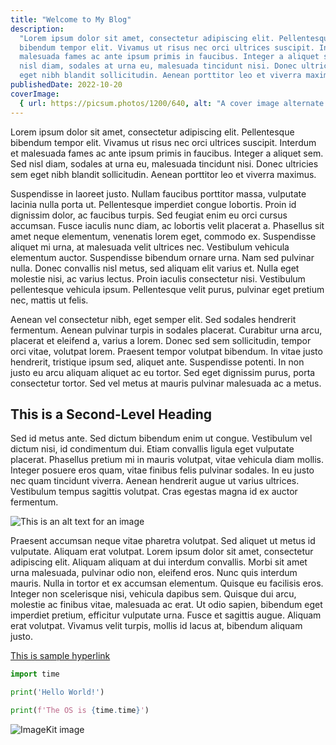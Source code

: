 ```yaml
---
title: "Welcome to My Blog"
description:
  "Lorem ipsum dolor sit amet, consectetur adipiscing elit. Pellentesque
  bibendum tempor elit. Vivamus ut risus nec orci ultrices suscipit. Interdum et
  malesuada fames ac ante ipsum primis in faucibus. Integer a aliquet sem. Sed
  nisl diam, sodales at urna eu, malesuada tincidunt nisi. Donec ultricies sem
  eget nibh blandit sollicitudin. Aenean porttitor leo et viverra maximus."
publishedDate: 2022-10-20
coverImage:
  { url: https://picsum.photos/1200/640, alt: "A cover image alternate text" }
---
```


Lorem ipsum dolor sit amet, consectetur adipiscing elit. Pellentesque bibendum
tempor elit. Vivamus ut risus nec orci ultrices suscipit. Interdum et malesuada
fames ac ante ipsum primis in faucibus. Integer a aliquet sem. Sed nisl diam,
sodales at urna eu, malesuada tincidunt nisi. Donec ultricies sem eget nibh
blandit sollicitudin. Aenean porttitor leo et viverra maximus.

Suspendisse in laoreet justo. Nullam faucibus porttitor massa, vulputate lacinia
nulla porta ut. Pellentesque imperdiet congue lobortis. Proin id dignissim
dolor, ac faucibus turpis. Sed feugiat enim eu orci cursus accumsan. Fusce
iaculis nunc diam, ac lobortis velit placerat a. Phasellus sit amet neque
elementum, venenatis lorem eget, commodo ex. Suspendisse aliquet mi urna, at
malesuada velit ultrices nec. Vestibulum vehicula elementum auctor. Suspendisse
bibendum ornare urna. Nam sed pulvinar nulla. Donec convallis nisl metus, sed
aliquam elit varius et. Nulla eget molestie nisi, ac varius lectus. Proin
iaculis consectetur nisi. Vestibulum pellentesque vehicula ipsum. Pellentesque
velit purus, pulvinar eget pretium nec, mattis ut felis.

Aenean vel consectetur nibh, eget semper elit. Sed sodales hendrerit fermentum.
Aenean pulvinar turpis in sodales placerat. Curabitur urna arcu, placerat et
eleifend a, varius a lorem. Donec sed sem sollicitudin, tempor orci vitae,
volutpat lorem. Praesent tempor volutpat bibendum. In vitae justo hendrerit,
tristique ipsum sed, aliquet ante. Suspendisse potenti. In non justo eu arcu
aliquam aliquet ac eu tortor. Sed eget dignissim purus, porta consectetur
tortor. Sed vel metus at mauris pulvinar malesuada ac a metus.

## This is a Second-Level Heading

Sed id metus ante. Sed dictum bibendum enim ut congue. Vestibulum vel dictum
nisi, id condimentum dui. Etiam convallis ligula eget vulputate placerat.
Phasellus pretium mi in mauris volutpat, vitae vehicula diam mollis. Integer
posuere eros quam, vitae finibus felis pulvinar sodales. In eu justo nec quam
tincidunt viverra. Aenean hendrerit augue ut varius ultrices. Vestibulum tempus
sagittis volutpat. Cras egestas magna id ex auctor fermentum.

![This is an alt text for an image](https://picsum.photos/200)

Praesent accumsan neque vitae pharetra volutpat. Sed aliquet ut metus id
vulputate. Aliquam erat volutpat. Lorem ipsum dolor sit amet, consectetur
adipiscing elit. Aliquam aliquam at dui interdum convallis. Morbi sit amet urna
malesuada, pulvinar odio non, eleifend eros. Nunc quis interdum mauris. Nulla in
tortor et ex accumsan elementum. Quisque eu facilisis eros. Integer non
scelerisque nisi, vehicula dapibus sem. Quisque dui arcu, molestie ac finibus
vitae, malesuada ac erat. Ut odio sapien, bibendum eget imperdiet pretium,
efficitur vulputate urna. Fusce et sagittis augue. Aliquam erat volutpat.
Vivamus velit turpis, mollis id lacus at, bibendum aliquam justo.

[This is sample hyperlink](https://jarmos.dev)

```python
import time

print('Hello World!')

print(f'The OS is {time.time}')
```

![ImageKit image](https://ik.imagekit.io/jarmos/create-custom-keymaps-using-lua.png?updatedAt=1685086095483)
